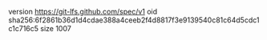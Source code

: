 version https://git-lfs.github.com/spec/v1
oid sha256:6f2861b36d1d4cdae388a4ceeb2f4d8817f3e9139540c81c64d5cdc1c1c716c5
size 1007
